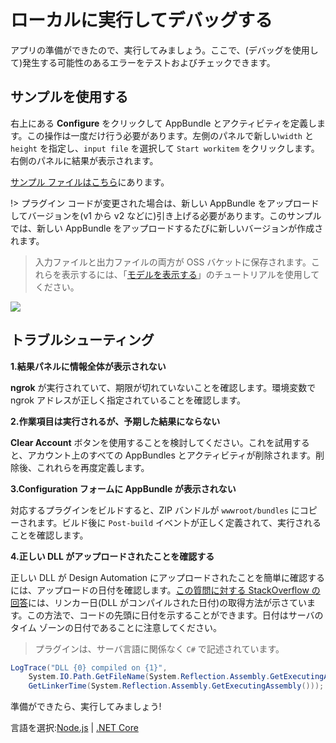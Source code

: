 # ローカルに実行してデバッグする

アプリの準備ができたので、実行してみましょう。ここで、(デバッグを使用して)発生する可能性のあるエラーをテストおよびチェックできます。

## サンプルを使用する

右上にある **Configure** をクリックして AppBundle とアクティビティを定義します。この操作は一度だけ行う必要があります。左側のパネルで新しい`width` と `height` を指定し、`input file` を選択して `Start workitem` をクリックします。右側のパネルに結果が表示されます。

[サンプル ファイルはこちら](https://github.com/Developer-Autodesk/learn.forge.designautomation/tree/master/sample%20files)にあります。

!> プラグイン コードが変更された場合は、新しい AppBundle をアップロードしてバージョンを(v1 から v2 などに)引き上げる必要があります。このサンプルでは、新しい AppBundle をアップロードするたびに新しいバージョンが作成されます。

> 入力ファイルと出力ファイルの両方が OSS バケットに保存されます。これらを表示するには、「[モデルを表示する](/ja-JP/tutorials/viewmodels)」のチュートリアルを使用してください。

![](_media/tutorials/run_sample_modifymodels.gif)

## トラブルシューティング

**1\.結果パネルに情報全体が表示されない**

**ngrok** が実行されていて、期限が切れていないことを確認します。環境変数で ngrok アドレスが正しく指定されていることを確認します。

**2\.作業項目は実行されるが、予期した結果にならない**

**Clear Account** ボタンを使用することを検討してください。これを試用すると、アカウント上のすべての AppBundles とアクティビティが削除されます。削除後、これれらを再度定義します。

**3\.Configuration フォームに AppBundle が表示されない**

対応するプラグインをビルドすると、ZIP バンドルが `wwwroot/bundles` にコピーされます。ビルド後に `Post-build` イベントが正しく定義されて、実行されることを確認します。

**4\.正しい DLL がアップロードされたことを確認する**

正しい DLL が Design Automation にアップロードされたことを簡単に確認するには、アップロードの日付を確認します。[この質問に対する StackOverflow の回答](https://stackoverflow.com/a/1600990)には、リンカー日(DLL がコンパイルされた日付)の取得方法が示さています。この方法で、コードの先頭に日付を示することができます。日付はサーバのタイム ゾーンの日付であることに注意してください。

> プラグインは、サーバ言語に関係なく `C#` で記述されています。
 
```csharp
LogTrace("DLL {0} compiled on {1}",
    System.IO.Path.GetFileName(System.Reflection.Assembly.GetExecutingAssembly().Location),
    GetLinkerTime(System.Reflection.Assembly.GetExecutingAssembly()));
```

準備ができたら、実行してみましょう!

言語を選択:[Node.js](/ja-JP/environment/rundebug/nodejs_da) | [.NET Core](/ja-JP/environment/rundebug/netcore)